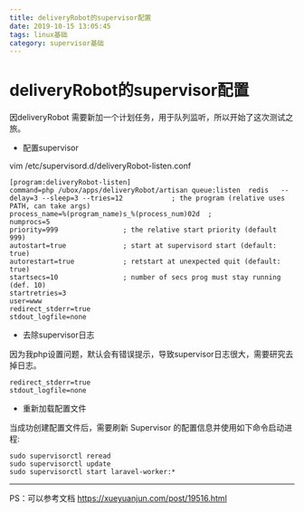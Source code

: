 ```yaml
---
title: deliveryRobot的supervisor配置
date: 2019-10-15 13:05:45
tags: linux基础
category: supervisor基础
---
```

# deliveryRobot的supervisor配置
因deliveryRobot 需要新加一个计划任务，用于队列监听，所以开始了这次测试之旅。
- 配置supervisor

vim /etc/supervisord.d/deliveryRobot-listen.conf
```
[program:deliveryRobot-listen]
command=php /ubox/apps/deliveryRobot/artisan queue:listen  redis   --delay=3 --sleep=3 --tries=12            ; the program (relative uses PATH, can take args)
process_name=%(program_name)s_%(process_num)02d  ;
numprocs=5
priority=999                ; the relative start priority (default 999)
autostart=true              ; start at supervisord start (default: true)
autorestart=true            ; retstart at unexpected quit (default: true)
startsecs=10                ; number of secs prog must stay running (def. 10)
startretries=3  
user=www  
redirect_stderr=true
stdout_logfile=none
```
- 去除supervisor日志

因为我php设置问题，默认会有错误提示，导致supervisor日志很大，需要研究去掉日志。

```
redirect_stderr=true
stdout_logfile=none
```
- 重新加载配置文件

当成功创建配置文件后，需要刷新 Supervisor 的配置信息并使用如下命令启动进程:

```
sudo supervisorctl reread
sudo supervisorctl update
sudo supervisorctl start laravel-worker:*
```

---
PS：可以参考文档
https://xueyuanjun.com/post/19516.html
